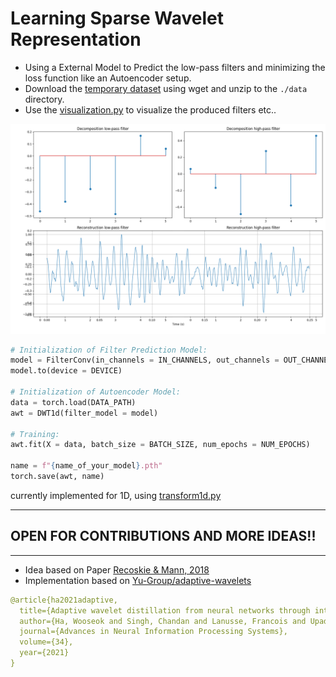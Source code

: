 # Learning Sparse Wavelet Representation

- Using a External Model to Predict the low-pass filters and minimizing the loss function like an Autoencoder setup.
- Download the [temporary dataset](https://drive.google.com/file/d/15TvzIC-kLzpb88xCt9dRFSTcPGJGo3F5/view?usp=drive_link) using wget and unzip to the `./data` directory.
- Use the [visualization.py](./visualization.py) to visualize the produced filters etc..

![Image](material/plots1.png)

```python
# Initialization of Filter Prediction Model:
model = FilterConv(in_channels = IN_CHANNELS, out_channels = OUT_CHANNELS)
model.to(device = DEVICE)

# Initialization of Autoencoder Model:
data = torch.load(DATA_PATH)
awt = DWT1d(filter_model = model)

# Training:
awt.fit(X = data, batch_size = BATCH_SIZE, num_epochs = NUM_EPOCHS)

name = f"{name_of_your_model}.pth"
torch.save(awt, name)
```
currently implemented for 1D, using [transform1d.py](./awave/transform1d.py)

---
## OPEN FOR CONTRIBUTIONS AND MORE IDEAS!!
---
- Idea based on Paper [Recoskie & Mann, 2018](https://www.google.com/url?sa=t&rct=j&q=&esrc=s&source=web&cd=&cad=rja&uact=8&ved=2ahUKEwjGy8SR5_WCAxXEa2wGHdlgCm8QFnoECAkQAw&url=https%3A%2F%2Farxiv.org%2Fpdf%2F1802.02961%23%3A~%3Atext%3DThe%2520learned%2520wavelets%2520are%2520shown%2Clearn%2520from%2520raw%2520audio%2520data.&usg=AOvVaw0TjVoVVJS3c4JWTkyR4SW4&opi=89978449)
- Implementation based on [Yu-Group/adaptive-wavelets](https://github.com/Yu-Group/adaptive-wavelets)
```yaml
@article{ha2021adaptive,
  title={Adaptive wavelet distillation from neural networks through interpretations},
  author={Ha, Wooseok and Singh, Chandan and Lanusse, Francois and Upadhyayula, Srigokul and Yu, Bin},
  journal={Advances in Neural Information Processing Systems},
  volume={34},
  year={2021}
}
```
